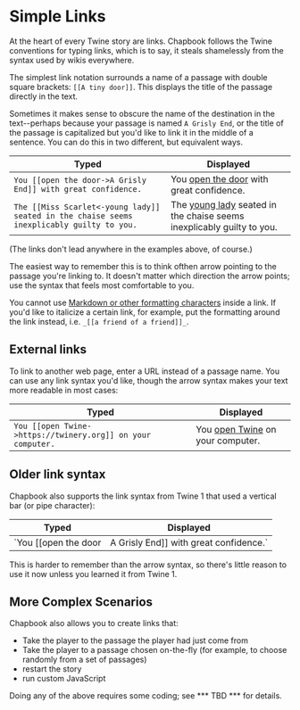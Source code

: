 # Simple Links
At the heart of every Twine story are links. Chapbook follows the Twine conventions for typing links, which is to say, it steals shamelessly from the syntax used by wikis everywhere.

The simplest link notation surrounds a name of a passage with double square brackets: `[[A tiny door]]`. This displays the title of the passage directly in the text.

Sometimes it makes sense to obscure the name of the destination in the text--perhaps because your passage is named `A Grisly End`, or the title of the passage is capitalized but you'd like to link it in the middle of a sentence. You can do this in two different, but equivalent ways.

Typed | Displayed
------|----------
`You [[open the door->A Grisly End]] with great confidence.` | You <a href="javascript:void(0)">open the door</a> with great confidence.
`The [[Miss Scarlet<-young lady]] seated in the chaise seems inexplicably guilty to you.` | The <a href="javascript:void(0)">young lady</a> seated in the chaise seems inexplicably guilty to you.

(The links don't lead anywhere in the examples above, of course.)

The easiest way to remember this is to think ofthen arrow pointing to the passage you're linking to. It doesn't matter which direction the arrow points; use the syntax that feels most comfortable to you.

You cannot use [Markdown or other formatting characters](formatting) inside a link. If you'd like to italicize a certain link, for example, put the formatting around the link instead, i.e. `_[[a friend of a friend]]_`.

## External links
To link to another web page, enter a URL instead of a passage name. You can use any link syntax you'd like, though the arrow syntax makes your text more readable in most cases:

Typed                                                       | Displayed
------------------------------------------------------------|----------
`You [[open Twine->https://twinery.org]] on your computer.` | You <a href="https://twinery.org">open Twine</a> on your computer.

## Older link syntax
Chapbook also supports the link syntax from Twine 1 that used a vertical bar (or pipe character):

Typed | Displayed
------|----------
`You [[open the door|A Grisly End]] with great confidence.` | You <a href="javascript:void(0)">open the door</a> with great confidence.

This is harder to remember than the arrow syntax, so there's little reason to use it now unless you learned it from Twine 1.

## More Complex Scenarios
Chapbook also allows you to create links that:

* Take the player to the passage the player had just come from
* Take the player to a passage chosen on-the-fly (for example, to choose randomly from a set of passages)
* restart the story
* run custom JavaScript

Doing any of the above requires some coding; see *** TBD *** for details.